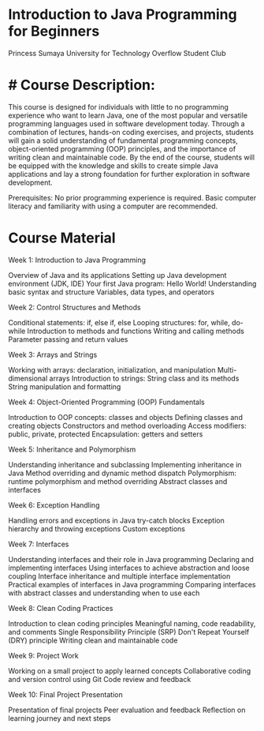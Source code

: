 # Introduction to Java Programming for Beginners
Princess Sumaya University for Technology
Overflow Student Club

# # Course Description:
This course is designed for individuals with little to no programming experience who want to learn Java, one of the most popular and versatile programming languages used in software development today. Through a combination of lectures, hands-on coding exercises, and projects, students will gain a solid understanding of fundamental programming concepts, object-oriented programming (OOP) principles, and the importance of writing clean and maintainable code. By the end of the course, students will be equipped with the knowledge and skills to create simple Java applications and lay a strong foundation for further exploration in software development.

Prerequisites:
No prior programming experience is required. Basic computer literacy and familiarity with using a computer are recommended.

# Course Material
Week 1: Introduction to Java Programming

Overview of Java and its applications
Setting up Java development environment (JDK, IDE)
Your first Java program: Hello World!
Understanding basic syntax and structure
Variables, data types, and operators

Week 2: Control Structures and Methods

Conditional statements: if, else if, else
Looping structures: for, while, do-while
Introduction to methods and functions
Writing and calling methods
Parameter passing and return values

Week 3: Arrays and Strings

Working with arrays: declaration, initialization, and manipulation
Multi-dimensional arrays
Introduction to strings: String class and its methods
String manipulation and formatting

Week 4: Object-Oriented Programming (OOP) Fundamentals

Introduction to OOP concepts: classes and objects
Defining classes and creating objects
Constructors and method overloading
Access modifiers: public, private, protected
Encapsulation: getters and setters

Week 5: Inheritance and Polymorphism

Understanding inheritance and subclassing
Implementing inheritance in Java
Method overriding and dynamic method dispatch
Polymorphism: runtime polymorphism and method overriding
Abstract classes and interfaces

Week 6: Exception Handling

Handling errors and exceptions in Java
try-catch blocks
Exception hierarchy and throwing exceptions
Custom exceptions

Week 7: Interfaces

Understanding interfaces and their role in Java programming
Declaring and implementing interfaces
Using interfaces to achieve abstraction and loose coupling
Interface inheritance and multiple interface implementation
Practical examples of interfaces in Java programming
Comparing interfaces with abstract classes and understanding when to use each

Week 8: Clean Coding Practices

Introduction to clean coding principles
Meaningful naming, code readability, and comments
Single Responsibility Principle (SRP)
Don't Repeat Yourself (DRY) principle
Writing clean and maintainable code

Week 9: Project Work

Working on a small project to apply learned concepts
Collaborative coding and version control using Git
Code review and feedback

Week 10: Final Project Presentation

Presentation of final projects
Peer evaluation and feedback
Reflection on learning journey and next steps
